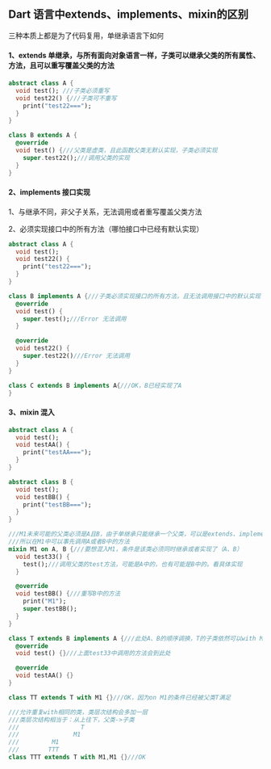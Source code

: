 ## Dart 语言中extends、implements、mixin的区别

三种本质上都是为了代码复用，单继承语言下如何

#### 1、extends 单继承，与所有面向对象语言一样，子类可以继承父类的所有属性、方法，且可以重写覆盖父类的方法

```dart
abstract class A {
  void test(); ///子类必须重写
  void test22() {///子类可不重写
    print("test22===");
  }
}

class B extends A {
  @override
  void test() {///父类是虚类，且此函数父类无默认实现，子类必须实现
    super.test22();///调用父类的实现
  }
}
```

#### 2、implements 接口实现

1、与继承不同，非父子关系，无法调用或者重写覆盖父类方法

2、必须实现接口中的所有方法（哪怕接口中已经有默认实现）

```dart
abstract class A {
  void test();
  void test22() {
    print("test22===");
  }
}

class B implements A {///子类必须实现接口的所有方法，且无法调用接口中的默认实现
  @override
  void test() {
    super.test();///Error 无法调用
  }

  @override
  void test22() {
    super.test22()///Error 无法调用
  }
}

class C extends B implements A{///OK，B已经实现了A
}
```

#### 3、mixin 混入



```dart
abstract class A {
  void test();
  void testAA() {
    print("testAA===");
  }
}

abstract class B {
  void test();
  void testBB() {
    print("testBB===");
  }
}

///M1未来可能的父类必须是A且B，由于单继承只能继承一个父类，可以是extends、implements、mixin三者任意组合
///所以在M1中可以事先调用A或者B中的方法
mixin M1 on A, B {///要想混入M1，条件是该类必须同时继承或者实现了（A、B）
  void test33() {
    test();///调用父类的test方法，可能是A中的，也有可能是B中的。看具体实现
  }

  @override
  void testBB() {///重写B中的方法
    print("M1");
    super.testBB();
  }
}

class T extends B implements A {///此处A、B的顺序调换，T的子类依然可以with M1，因为都满足了on M1的条件
  @override
  void test() {}///上面test33中调用的方法会到此处

  @override
  void testAA() {}
}

class TT extends T with M1 {}///OK，因为on M1的条件已经被父类T满足 

///允许重复with相同的类，类层次结构会多加一层
///类层次结构相当于：从上往下，父类->子类
///					T 
///				  M1
///         M1
///        TTT
class TTT extends T with M1,M1 {}///OK
```

